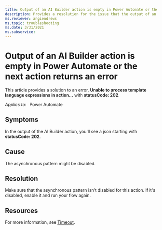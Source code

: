 ```yaml
---
title: Output of an AI Builder action is empty in Power Automate or the next action returns an error
description: Provides a resolution for the issue that the output of an AI Builder action is empty in Power Automate or the next action returns an error.
ms.reviewer: angiendrews
ms.topic: troubleshooting
ms.date: 3/31/2021
ms.subservice: 
---
```


# Output of an AI Builder action is empty in Power Automate or the next action returns an error

This article provides a solution to an error, **Unable to process template language expressions in action...** with **statusCode: 202**.

_Applies to:_ &nbsp; Power Automate

## Symptoms

In the output of the AI Builder action, you'll see a json starting with **statusCode: 202**.

## Cause

The asynchronous pattern might be disabled.

## Resolution

Make sure that the asynchronous pattern isn't disabled for this action. If it's disabled, enable it and run your flow again.

## Resources

For more information, see [Timeout](/power-automate/limits-and-config#timeout).

